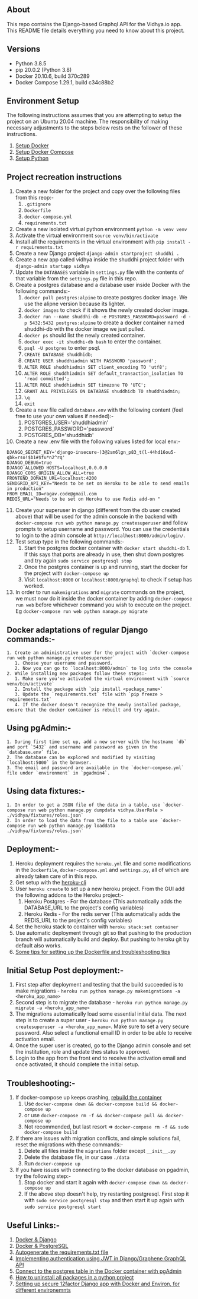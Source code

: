 ## About

This repo contains the Django-based Graphql API for the Vidhya.io app. This README file details everything you need to know about this project.

## Versions

- Python 3.8.5
- pip 20.0.2 (Python 3.8)
- Docker 20.10.6, build 370c289
- Docker Compose 1.29.1, build c34c88b2

## Environment Setup

The following instructions assumes that you are attempting to setup the project on an Ubuntu 20.04 machine. The responsibility of making necessary adjustments to the steps below rests on the follower of these instructions.

1. [Setup Docker](https://docs.docker.com/engine/install/ubuntu/#install-using-the-repository)
2. [Setup Docker Compose](https://docs.docker.com/compose/install/)
3. [Setup Python](https://www.python.org/downloads/)

## Project recreation instructions

1. Create a new folder for the project and copy over the following files from this reop:-
   1. `.gitignore`
   2. `Dockerfile`
   3. `docker-compose.yml`
   4. `requirements.txt`
2. Create a new isolated virtual python environment
   `python -m venv venv`
3. Activate the virtual environment
   `source venv/bin/activate`
4. Install all the requirements in the virtual environment with `pip install -r requirements.txt`
5. Create a new Django project `django-admin startproject shuddhi .`
6. Create a new app called vidhya inside the shuddhi project folder with `django-admin startapp vidhya`
7. Update the `DATABASES` variable in `settings.py` file with the contents of that variable from the `settings.py` file in this repo.
8. Create a postgres database and a database user inside Docker with the following commands:-
   1. `docker pull postgres:alpine` to create postgres docker image. We use the alipne version because its lighter.
   2. `docker images` to check if it shows the newly created docker image.
   3. `docker run --name shuddhi-db -e POSTGRES_PASSWORD=password -d -p 5432:5432 postgres:alpine` to create a docker container named shuddhi-db with the docker image we just pulled.
   4. `docker ps` should list the newly created container.
   5. `docker exec -it shuddhi-db bash` to enter the container.
   6. `psql -U postgres` to enter psql.
   7. `CREATE DATABASE shuddhidb;`
   8. `CREATE USER shuddhiadmin WITH PASSWORD 'password';`
   9. `ALTER ROLE shuddhiadmin SET client_encoding TO 'utf8';`
   10. `ALTER ROLE shuddhiadmin SET default_transaction_isolation TO 'read committed';`
   11. `ALTER ROLE shuddhiadmin SET timezone TO 'UTC';`
   12. `GRANT ALL PRIVILEGES ON DATABASE shuddhidb TO shuddhiadmin;`
   13. `\q`
   14. `exit`
9. Create a new file called `database.env` with the following content (feel free to use your own values if needed):-
   1. POSTGRES_USER='shuddhiadmin'
   2. POSTGRES_PASSWORD='password'
   3. POSTGRES_DB='shuddhidb'
10. Create a new .env file with the following values listed for local env:-

```
DJANGO_SECRET_KEY='django-insecure-)3@2sm6lgn_p83_t(l-44hd16ou5-qbk=rso!$b1#$fu*n2^rq'
DJANGO_DEBUG=true
DJANGO_ALLOWED_HOSTS=localhost,0.0.0.0
DJANGO_CORS_ORIGIN_ALLOW_ALL=true
FRONTEND_DOMAIN_URL=localhost:4200
SENDGRID_API_KEY="Needs to be set on Heroku to be able to send emails in production"
FROM_EMAIL_ID=ragav.code@gmail.com
REDIS_URL="Needs to be set on Heroku to use Redis add-on "
```

11. Create your superuser in django (different from the db user created above) that will be used for the admin console in the backend with `docker-compose run web python manage.py createsuperuser` and follow prompts to setup username and password. You can use the credentials to login to the admin console at `http://localhost:8000/admin/login/`.
12. Test setup type in the following commands:-
    1. Start the postgres docker container with `docker start shuddhi-db` 1. If this says that ports are already in use, then shut down postgres and try again `sudo service postgresql stop`
    2. Once the postgres container is up and running, start the docker for the project with `docker-compose up`
    3. Visit `localhost:8000` or `localhost:8000/graphql` to check if setup has worked.
13. In order to run `makemigrations` and `migrate` commands on the project, we must now do it inside the docker container by adding `docker-compose run web` before whichever command you wish to execute on the project. Eg `docker-compose run web python manage.py migrate`

## Docker adaptations of regular Django commands:-

    1. Create an administrative user for the project with `docker-compose run web python manage.py createsuperuser`
       1. Choose your username and password.
       2. Now you can go to `localhost:8000/admin` to log into the console
    2. While installing new packages follow these steps:-
       1. Make sure you've activated the virtual environment with `source venv/bin/activate`
       2. Install the package with `pip install <package_name>`
       3. Update the `requirements.txt` file with `pip freeze > requirements.txt`
       4. If the docker doesn't recognize the newly installed package, ensure that the docker container is rebuilt and try again.

## Using pgAdmin:-

    1. During first time set up, add a new server with the hostname `db` and port `5432` and username and password as given in the `database.env` file.
    2. The database can be explored and modified by visiting `localhost:5000` in the browser.
    3. The email and password are available in the `docker-compose.yml` file under `environment` in `pgadmin4`.

## Using data fixtures:-

    1. In order to get a JSON file of the data in a table, use `docker-compose run web python manage.py dumpdata vidhya.UserRole > ./vidhya/fixtures/roles.json`
    2. In order to load the data from the file to a table use `docker-compose run web python manage.py loaddata ./vidhya/fixtures/roles.json`

## Deployment:-

1. Heroku deployment requires the `heroku.yml` file and some modifications in the `Dockerfile`, `docker-compose.yml` and `settings.py`, all of which are already taken care of in this repo.
2. Get setup with the [heroku-cli](https://devcenter.heroku.com/articles/heroku-cli)
3. User `heroku create` to set up a new heroku project. From the GUI add the following addons to the Heroku project:-
   1. Heroku Postgres - For the database (This automatically adds the DATABASE_URL to the project's config variables)
   2. Heroku Redis - For the redis server (This automatically adds the REDIS_URL to the project's config variables)
4. Set the heroku stack to container with `heroku stack:set container`
5. Use automatic deployment through git so that pushing to the production branch will automatically build and deploy. But pushing to heroku git by default also works.
6. [Some tips for setting up the Dockerfile and troubleshooting tips](https://stackoverflow.com/a/46229012/7981162)

## Initial Setup Post deployment:-

1. First step after deployment and testing that the build succeeded is to make migrations - `heroku run python manage.py makemigrations -a <heroku_app_name>`
2. Second step is to migrate the database - `heroku run python manage.py migrate -a <heroku_app_name>`
3. The migrations automatically load some essential initial data. The next step is to create a super user - `heroku run python manage.py createsuperuser -a <heroku_app_name>`. Make sure to set a very secure password. Also select a functional email ID in order to be able to receive activation email.
4. Once the super user is created, go to the Django admin console and set the institution, role and update thes status to approved.
5. Login to the app from the front end to receive the activation email and once activated, it should complete the initial setup.

## Troubleshooting:-

1. If docker-compose up keeps crashing, [rebuild the container](https://vsupalov.com/docker-compose-runs-old-containers/#the-quick-workaround)
   1. Use `docker-compose down && docker-compose build && docker-compose up`
   2. or use `docker-compose rm -f && docker-compose pull && docker-compose up`
   3. Not recommended, but last resort => `docker-compose rm -f && sudo docker-compose build`
2. If there are issues with migration conflicts, and simple solutions fail, reset the migrations with these commands:-
   1. Delete all files inside the `migrations` folder except `__init__.py`
   2. Delete the database file, in our case `./data`
   3. Run `docker-compose up`
3. If you have issues with connecting to the docker database on pgadmin, try the following step:-
   1. Stop docker and start it again with `docker-compose down && docker-compose up`
   2. If the above step doesn't help, try restarting postgresql. First stop it with `sudo service postgresql stop` and then start it up again with `sudo service postgresql start`

## Useful Links:-

1. [Docker & Django](https://docs.docker.com/samples/django/)
2. [Docker & PostgreSQL](https://www.youtube.com/watch?v=aHbE3pTyG-Q)
3. [Autogenerate the requirements.txt file](https://stackoverflow.com/a/33468993/7981162)
4. [Implementing authentication using JWT in Django/Graphene GraphQL API](https://www.youtube.com/watch?v=pyV2_F9wlk8)
5. [Connect to the postgres table in the Docker container with pgAdmin](https://stackoverflow.com/a/62749875/7981162)
6. [How to uninstall all packages in a python project](https://stackoverflow.com/a/67379806/7981162)
7. [Setting up secure 12factor Django app with Docker and Environ, for different environemnts](https://medium.com/swlh/setting-up-a-secure-django-project-repository-with-docker-and-django-environ-4af72ce037f0)
